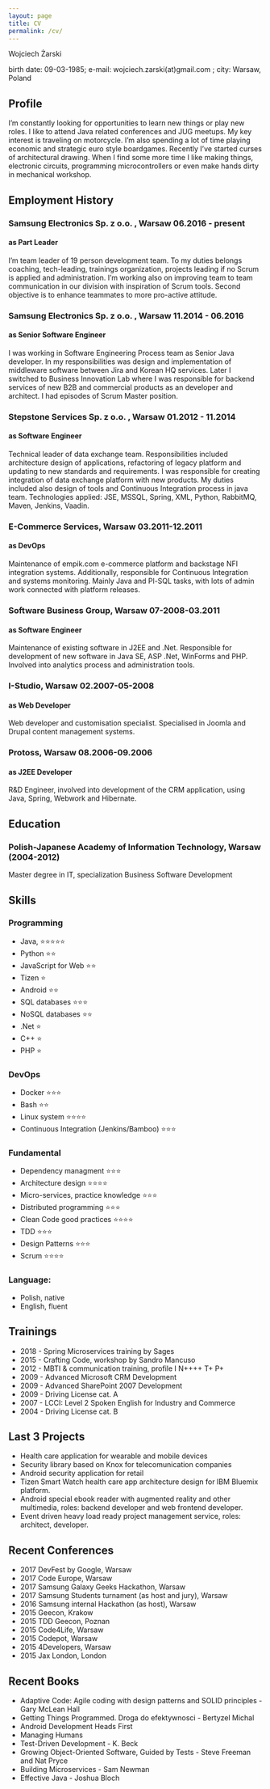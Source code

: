```yaml
---
layout: page
title: CV
permalink: /cv/
---
```


Wojciech Żarski

birth date: 09-03-1985; e-mail: wojciech.zarski(at)gmail.com ; city: Warsaw, Poland

## Profile

I’m constantly looking for opportunities to learn new things or play new roles. I like to attend Java related conferences and JUG meetups.
My key interest is traveling on motorcycle. I’m also spending a lot of time playing economic and strategic euro style boardgames. Recently I’ve started curses of architectural drawing. When I find some more time I like making things, electronic circuits, programming microcontrollers or even make hands dirty in mechanical workshop.

## Employment History
### Samsung Electronics Sp. z o.o. , Warsaw 	06.2016 - present 
#### as Part Leader
I’m team leader of 19 person development team. To my duties belongs coaching, tech-leading, trainings organization, projects leading if no Scrum is applied and administration. I’m working also on improving team to team communication in our division with inspiration of Scrum tools. Second objective is to enhance teammates to more pro-active attitude.

### Samsung Electronics Sp. z o.o. , Warsaw 	11.2014 - 06.2016
#### as Senior Software Engineer
I was working in Software Engineering Process team as Senior Java developer. 
In my responsibilities was design and implementation of middleware  software between Jira and Korean HQ services. Later I switched to Business Innovation Lab where I was responsible for backend services of new B2B and commercial products as an developer and architect.
I had episodes of Scrum Master position.

### Stepstone Services Sp. z o.o. , Warsaw 	01.2012 - 11.2014
#### as Software Engineer
Technical leader of data exchange team. Responsibilities included architecture design of applications, refactoring of legacy platform and updating to new standards and requirements. I was responsible for creating integration of data exchange platform with new products. My duties included also design of tools and Continuous Integration process in java team. Technologies applied: JSE, MSSQL, Spring, XML, Python, RabbitMQ, Maven, Jenkins, Vaadin.

### E-Commerce Services, Warsaw 	03.2011-12.2011
#### as DevOps
Maintenance of empik.com e-commerce platform and backstage NFI integration systems. Additionally, responsible for Continuous Integration and systems monitoring. Mainly Java and Pl-SQL tasks, with lots of admin work connected with platform releases.

### Software Business Group, Warsaw 	07-2008-03.2011
#### as Software Engineer
Maintenance of existing software in J2EE and .Net. Responsible for development of new software in Java SE, ASP .Net, WinForms and PHP. Involved into analytics process and administration tools.

### I-Studio, Warsaw 	02.2007-05-2008
#### as Web Developer
Web developer and customisation specialist. Specialised in Joomla and Drupal content management systems. 


### Protoss, Warsaw 	08.2006-09.2006
#### as J2EE Developer
R&D Engineer, involved into development of the CRM application, using Java, Spring, Webwork and Hibernate.


## Education

### Polish-Japanese Academy of Information Technology, Warsaw (2004-2012)
Master degree in IT, specialization Business Software Development


## Skills
### Programming

* Java, :star::star::star::star::star:
* Python :star::star:
* JavaScript for Web :star::star:
* Tizen :star:
* Android :star::star:
* SQL databases :star::star::star:
* NoSQL databases :star::star:
* .Net :star:
* C++ :star:
* PHP :star:

### DevOps

* Docker :star::star::star:
* Bash :star::star:
* Linux system :star::star::star::star:
* Continuous Integration (Jenkins/Bamboo) :star::star::star:

### Fundamental

* Dependency managment :star::star::star:
* Architecture design :star::star::star::star:
* Micro-services, practice knowledge :star::star::star:
* Distributed programming :star::star::star:
* Clean Code good practices :star::star::star::star:
* TDD :star::star::star:
* Design Patterns :star::star::star:
* Scrum :star::star::star::star:

### Language: 

* Polish, native
* English, fluent

## Trainings

* 2018 - Spring Microservices training by Sages
* 2015 - Crafting Code, workshop by Sandro Mancuso
* 2012 - MBTI & communication training, profile I N++++ T+ P+ 
* 2009 - Advanced Microsoft CRM Development 
* 2009 - Advanced SharePoint 2007 Development 
* 2009 - Driving License cat. A 
* 2007 - LCCI: Level 2 Spoken English for Industry and Commerce 
* 2004 - Driving License cat. B

## Last 3 Projects

* Health care application for wearable and mobile devices
* Security library based on Knox for telecomunication companies
* Android security application for retail
* Tizen Smart Watch health care app architecture design for IBM Bluemix platform.
* Android special ebook reader with augmented reality and other multimedia, roles: backend developer and web frontend developer.
* Event driven heavy load ready project management service, roles: architect, developer.

## Recent Conferences

* 2017 DevFest by Google, Warsaw 
* 2017 Code Europe, Warsaw
* 2017 Samsung Galaxy Geeks Hackathon, Warsaw
* 2017 Samsung Students turnament (as host and jury), Warsaw
* 2016 Samsung internal Hackathon (as host), Warsaw
* 2015 Geecon, Krakow
* 2015 TDD Geecon, Poznan
* 2015 Code4Life, Warsaw
* 2015 Codepot, Warsaw
* 2015 4Developers, Warsaw
* 2015 Jax London, London

## Recent Books

* Adaptive Code: Agile coding with design patterns and SOLID principles - Gary McLean Hall
* Getting Things Programmed. Droga do efektywnosci - Bertyzel Michal
* Android Development Heads First
* Managing Humans
* Test-Driven Development - K. Beck
* Growing Object-Oriented Software, Guided by Tests - Steve Freeman and Nat Pryce
* Building Microservices - Sam Newman
* Effective Java - Joshua Bloch 